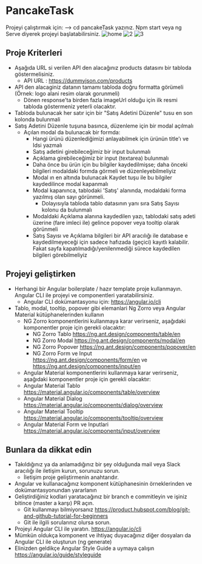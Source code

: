 # PancakeTask
Projeyi çalıştırmak için:
--> cd pancakeTask 
yazınız. Npm start veya ng Serve diyerek projeyi başlatabilirsiniz.
![home](https://user-images.githubusercontent.com/56614064/201497070-ba19029e-02d7-4f26-9f72-b15259c1ae2e.png)
![2](https://user-images.githubusercontent.com/56614064/201497074-e2fcb1db-b1db-43ea-927c-df8d47a14d38.png)
![3](https://user-images.githubusercontent.com/56614064/201497075-59caeead-5592-41f3-9a0f-1d46f72a7d58.png)


## Proje Kriterleri
- Aşağıda URL si verilen API den alacağınız products datasını bir tabloda göstermelisiniz.
  - API URL : https://dummyjson.com/products
- API den alacaginiz datanın tamamı tabloda doğru formatta görümeli (Örnek: logo alani resim olarak gorunmeli)
  - Dönen response'ta birden fazla imageUrl olduğu için ilk resmi tabloda göstermeniz yeterli olacaktır.
- Tabloda bulunacak her satır için bir "Satış Adetini Düzenle" tusu en son kolonda bulunmali
- Satış Adetini Düzenle tuşuna basınca, düzenleme için bir modal açılmalı
  - Açılan modal da bulunacak bir formda:
    - Hangi ürünü düzenlediğimizi anlayabilmek için ürünün title'ı ve Idsi yazmalı
    - Satış adetini girebileceğimiz bir input bulunmalı
    - Açıklama girebileceğimiz bir input (textarea) bulunmalı
    - Daha önce bu ürün için bu bilgiler kaydedilmişse; daha önceki bilgileri modaldaki formda görmeli ve düzenleyebilmeliyiz
    - Modal ın en altında bulunacak Kaydet tuşu ile bu bilgiler kaydedilince modal kapanmalı
    - Modal kapanınca, tablodaki 'Satış' alanında, modaldaki forma yazılmış olan sayı görünmeli.
      - Dolayısıyla tabloda tablo datasının yanı sıra Satış Sayısı kolonu da bulunmalı
    - Modaldaki Açıklama alanına kaydedilen yazı, tablodaki satış adeti üzerine (fare imleci ile) gelince popover veya tooltip olarak görünmeli
    - Satış Sayısı ve Açıklama bilgileri bir API aracılığı ile database e kaydedilmeyeceği için sadece hafızada (geçici) kayıtlı kalabilir. Fakat sayfa kapatılmadığı/yenilenmediği sürece kaydedilen bilgileri görebilmeliyiz

## Projeyi geliştirken
- Herhangi bir Angular boilerplate / hazır template proje kullanmayın. Angular CLI ile projeyi ve componentleri yaratabilirsiniz.
  - Angular CLI dokümantasyonu için: https://angular.io/cli
- Tablo, modal, tooltip, popover gibi elemanlari Ng Zorro veya Angular Material kütüphanelerinden kullanın
  - NG Zorro komponentlerini kullanmaya karar verirseniz, aşağıdaki komponentler proje için gerekli olacaktır:
    - NG Zorro Tablo https://ng.ant.design/components/table/en
    - NG Zorro Modal https://ng.ant.design/components/modal/en
    - NG Zorro Popover https://ng.ant.design/components/popover/en
    - NG Zorro Form ve Input https://ng.ant.design/components/form/en ve https://ng.ant.design/components/input/en
  - Angular Material komponentlerini kullanmaya karar verirseniz, aşağıdaki komponentler proje için gerekli olacaktır:
   - Angular Material Tablo https://material.angular.io/components/table/overview
   - Angular Material Dialog https://material.angular.io/components/dialog/overview
   - Angular Material Tooltip https://material.angular.io/components/tooltip/overview
   - Angular Material Form ve Inputlari https://material.angular.io/components/input/overview


## Bunlara da dikkat edin
- Takıldığınız ya da anlamadığınız bir şey olduğunda mail veya Slack aracılığı ile iletişim kurun, sorunuzu sorun.
  - İletişim proje geliştirmenin anahtarıdır.
- Angular ve kullanacağınız komponent kütüphanesinin örneklerinden ve dokümantasyonundan yararlanın
- Geliştirdiğiniz kodlari yaratacağınız bir branch e commitleyin ve işiniz bitince (master a karşı) PR açın.
  - Git kullanmayı bilmiyorsanız https://product.hubspot.com/blog/git-and-github-tutorial-for-beginners
  - Git ile ilgili sorularınız olursa sorun.
- Projeyi Angular CLI ile yaratın. https://angular.io/cli
- Mümkün oldukça komponent ve ihtiyaç duyacağınız diğer dosyaları da Angular CLI ile oluşturun (ng generate)
- Elinizden geldikçe Angular Style Guide a uymaya çalışın https://angular.io/guide/styleguide
